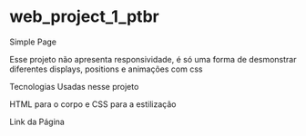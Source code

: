 # web_project_1_ptbr

Simple Page

Esse projeto não apresenta responsividade, é só uma forma de desmonstrar diferentes displays, positions e animações com css

Tecnologias Usadas nesse projeto

HTML para o corpo e CSS para a estilização

Link da Página
